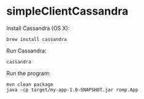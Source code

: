 simpleClientCassandra
=====================

Install Cassandra (OS X):
```
brew install cassandra
```

Run Cassandra:

```
cassandra
```

Run the program:

```
mvn clean package
java -cp target/my-app-1.0-SNAPSHOT.jar romp.App
```
